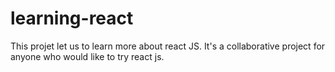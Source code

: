 # learning-react
This projet let us to learn more about react JS. It's a collaborative project for anyone who would like to try react js.
